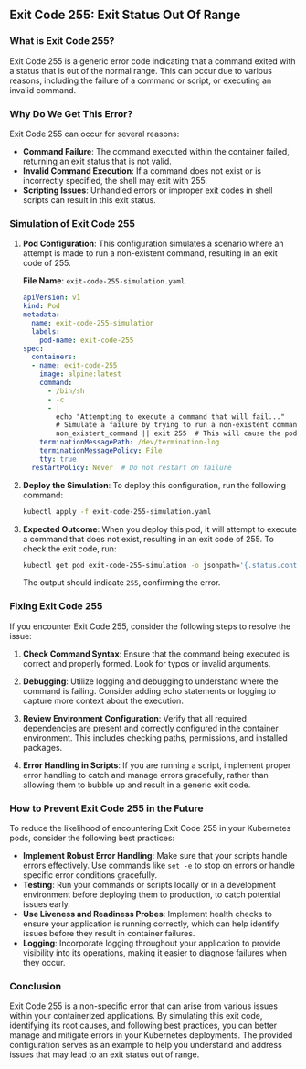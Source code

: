 ## Exit Code 255: Exit Status Out Of Range

### What is Exit Code 255?
Exit Code 255 is a generic error code indicating that a command exited with a status that is out of the normal range. This can occur due to various reasons, including the failure of a command or script, or executing an invalid command.

### Why Do We Get This Error?
Exit Code 255 can occur for several reasons:

- **Command Failure**: The command executed within the container failed, returning an exit status that is not valid.
- **Invalid Command Execution**: If a command does not exist or is incorrectly specified, the shell may exit with 255.
- **Scripting Issues**: Unhandled errors or improper exit codes in shell scripts can result in this exit status.

### Simulation of Exit Code 255

1. **Pod Configuration**:
   This configuration simulates a scenario where an attempt is made to run a non-existent command, resulting in an exit code of 255.

   **File Name**: `exit-code-255-simulation.yaml`

   ```yaml
   apiVersion: v1
   kind: Pod
   metadata:
     name: exit-code-255-simulation
     labels:
       pod-name: exit-code-255
   spec:
     containers:
     - name: exit-code-255
       image: alpine:latest
       command:
         - /bin/sh
         - -c
         - |
           echo "Attempting to execute a command that will fail..."
           # Simulate a failure by trying to run a non-existent command
           non_existent_command || exit 255  # This will cause the pod to exit with code 255
       terminationMessagePath: /dev/termination-log
       terminationMessagePolicy: File
       tty: true
     restartPolicy: Never  # Do not restart on failure
   ```

2. **Deploy the Simulation**:
   To deploy this configuration, run the following command:
   ```bash
   kubectl apply -f exit-code-255-simulation.yaml
   ```

3. **Expected Outcome**:
   When you deploy this pod, it will attempt to execute a command that does not exist, resulting in an exit code of 255. To check the exit code, run:
   ```bash
   kubectl get pod exit-code-255-simulation -o jsonpath='{.status.containerStatuses[0].state.terminated.exitCode}'
   ```
   The output should indicate `255`, confirming the error.

### Fixing Exit Code 255

If you encounter Exit Code 255, consider the following steps to resolve the issue:

1. **Check Command Syntax**:
   Ensure that the command being executed is correct and properly formed. Look for typos or invalid arguments.

2. **Debugging**:
   Utilize logging and debugging to understand where the command is failing. Consider adding echo statements or logging to capture more context about the execution.

3. **Review Environment Configuration**:
   Verify that all required dependencies are present and correctly configured in the container environment. This includes checking paths, permissions, and installed packages.

4. **Error Handling in Scripts**:
   If you are running a script, implement proper error handling to catch and manage errors gracefully, rather than allowing them to bubble up and result in a generic exit code.

### How to Prevent Exit Code 255 in the Future

To reduce the likelihood of encountering Exit Code 255 in your Kubernetes pods, consider the following best practices:

- **Implement Robust Error Handling**: Make sure that your scripts handle errors effectively. Use commands like `set -e` to stop on errors or handle specific error conditions gracefully.
- **Testing**: Run your commands or scripts locally or in a development environment before deploying them to production, to catch potential issues early.
- **Use Liveness and Readiness Probes**: Implement health checks to ensure your application is running correctly, which can help identify issues before they result in container failures.
- **Logging**: Incorporate logging throughout your application to provide visibility into its operations, making it easier to diagnose failures when they occur.

### Conclusion
Exit Code 255 is a non-specific error that can arise from various issues within your containerized applications. By simulating this exit code, identifying its root causes, and following best practices, you can better manage and mitigate errors in your Kubernetes deployments. The provided configuration serves as an example to help you understand and address issues that may lead to an exit status out of range.